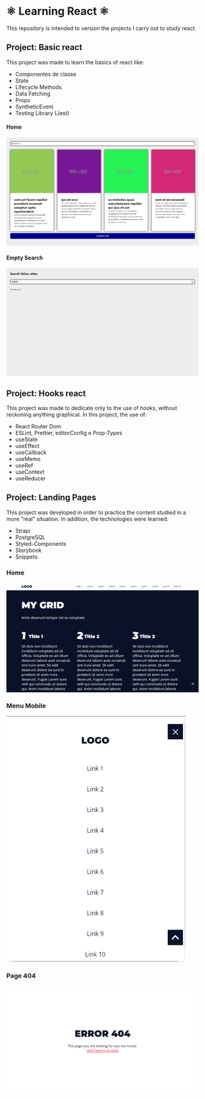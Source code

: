 # :atom_symbol: Learning React :atom_symbol: 


This repository is intended to version the projects I carry out to study react.

## Project: Basic react

This project was made to learn the basics of react like:
* Componentes de classe
* State
* Lifecycle Methods
* Data Fetching
* Props
* SyntheticEvent
* Testing Library (Jest)

#### Home
![Site](https://raw.githubusercontent.com/Berchez/EstudandoReact/main/basic-react/src/images/sitePreview.png)

#### Empty Search
![Site2](https://raw.githubusercontent.com/Berchez/EstudandoReact/main/basic-react/src/images/sitePreview2.png)

## Project: Hooks react

This project was made to dedicate only to the use of hooks, without reckoning anything graphical.
In this project, the use of:
* React Router Dom
* ESLint, Prettier, editorConfig e Prop-Types
* useState
* useEffect
* useCallback
* useMemo
* useRef
* useContext
* useReducer

## Project: Landing Pages

This project was developed in order to practice the content studied in a more "real" situation. In addition, the technologies were learned:

* Strapi
* PostgreSQL
* Styled-Components
* Storybook
* Snippets

### Home
![Home](https://raw.githubusercontent.com/Berchez/EstudandoReact/main/landing-pages-react/src/images/homePreview.png)

### Menu Mobile
![Menu](https://raw.githubusercontent.com/Berchez/EstudandoReact/main/landing-pages-react/src/images/menuMobilePreview.png)

### Page 404
![404](https://raw.githubusercontent.com/Berchez/EstudandoReact/main/landing-pages-react/src/images/page404.png)
